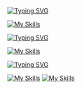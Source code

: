 [![Typing SVG](https://readme-typing-svg.demolab.com?font=Fira+Code&size=18&pause=1000&color=397FFBFF&vCenter=true&repeat=false&width=435&lines=Languages+%E2%80%8B%E2%80%8B%7C+Frameworks+%7C+Softwares)](https://git.io/typing-svg)

[![My Skills](https://skillicons.dev/icons?i=html,css,js,php,laravel,py,django,tailwind,bootstrap,git)](https://skillicons.dev)

[![Typing SVG](https://readme-typing-svg.demolab.com?font=Fira+Code&size=18&pause=1000&color=397FFBFF&vCenter=true&repeat=false&width=435&lines=Currently+Studying)](https://git.io/typing-svg)

[![My Skills](https://skillicons.dev/icons?i=selenium,postgres)](https://skillicons.dev)

[![Typing SVG](https://readme-typing-svg.demolab.com?font=Fira+Code&size=18&pause=1000&color=397FFBFF&vCenter=true&repeat=false&width=435&lines=Social+Networks)](https://git.io/typing-svg)

[![My Skills](https://skillicons.dev/icons?i=instagram)](https://www.instagram.com/pea_gah/)
[![My Skills](https://skillicons.dev/icons?i=linkedin)](https://www.linkedin.com/in/pedro-henrique-vieira-073b62236)
